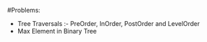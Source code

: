 #Problems:

* Tree Traversals :- PreOrder, InOrder, PostOrder and LevelOrder 
* Max Element in Binary Tree